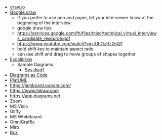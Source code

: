 - [draw.io](https://draw.io)
- [Google draw](https://docs.google.com/drawings/)
  - If you prefer to use pen and paper, let your interviewer know at the beginning of the interview
  - google draw tips
  - https://services.google.com/fh/files/misc/technical_virtual_interviews_candidate_resource.pdf
  - https://www.youtube.com/watch?v=UUhOzRz2eQY
  - hold shift key to maintain aspect ratio
  - can use shift and drag to move groups of shapes together
- [Excalidraw](https://excalidraw.io/])
  - Sample Diagrams
    - [Sys diag1](https://excalidraw.com/#json=1ud7I5dCH65DQihyBey4j,kovkJn50IBj-Yp00fE8puw)
- [Diagrams as Code](https://diagrams.mingrammer.com/)
- [PlatUML](https://www.plantuml.com/)
- https://jamboard.google.com/
- https://www.tldraw.com
- https://app.diagrams.net
- Zoom
- MS Visio
- Gliffy
- MS Whiteboard
- [OmniGraffle](https://www.omnigroup.com/omnigraffle)
- Miro
- [Box](https://app.box.com/canvas/)
